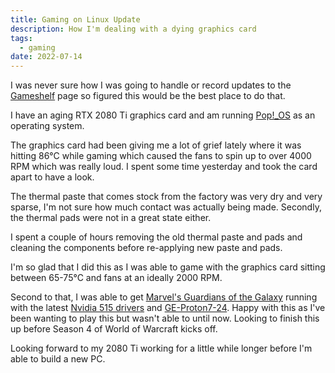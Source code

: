 ```yaml
---
title: Gaming on Linux Update
description: How I'm dealing with a dying graphics card
tags:
  - gaming
date: 2022-07-14
---
```


I was never sure how I was going to handle or record updates to the [Gameshelf](/gameshelf/) page so figured this would be the best place to do that.

I have an aging RTX 2080 Ti graphics card and am running [Pop!_OS](/posts/pop!_os-setup-guide/) as an operating system. 

The graphics card had been giving me a lot of grief lately where it was hitting 86°C while gaming which caused the fans to spin up to over 4000 RPM which was really loud. I spent some time yesterday and took the card apart to have a look.

The thermal paste that comes stock from the factory was very dry and very sparse, I'm not sure how much contact was actually being made. Secondly, the thermal pads were not in a great state either. 

I spent a couple of hours removing the old thermal paste and pads and cleaning the components before re-applying new paste and pads. 

I'm so glad that I did this as I was able to game with the graphics card sitting between 65-75°C and fans at an ideally 2000 RPM.

Second to that, I was able to get [Marvel's Guardians of the Galaxy](https://www.protondb.com/app/1088850) running with the latest [Nvidia 515 drivers](https://github.com/pop-os/nvidia-graphics-drivers) and [GE-Proton7-24](https://github.com/GloriousEggroll/proton-ge-custom/releases). Happy with this as I've been wanting to play this but wasn't able to until now. Looking to finish this up before Season 4 of World of Warcraft kicks off.

Looking forward to my 2080 Ti working for a little while longer before I'm able to build a new PC.